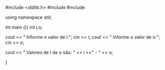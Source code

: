 #include <stdlib.h>
#include <iostream>
#include <string>

using namespace std;

int main (){
  int i,o;

  cout << " Informe o valor de i:";
  cin >> i;
  cout << " Informe o valor de o:";
  cin >> o;

  cout << " Valores de i de o são: " << i <<" - " << o;








}
